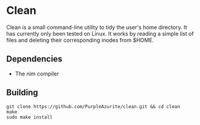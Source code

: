 # Clean
Clean is a small command-line utility to tidy the user's home directory. It has currently only been tested on Linux. It works by reading a simple list of files and deleting their corresponding inodes from $HOME.

## Dependencies
- The nim compiler

## Building
```shell
git clone https://github.com/PurpleAzurite/clean.git && cd clean
make
sudo make install
```
